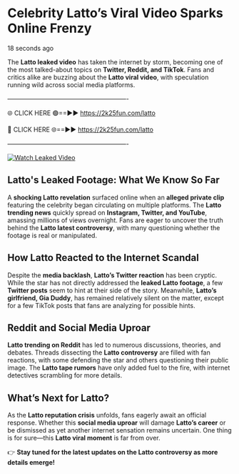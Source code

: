 # Celebrity Latto’s Viral Video Sparks Online Frenzy

18 seconds ago

The **Latto leaked video** has taken the internet by storm, becoming one of the most talked-about topics on **Twitter, Reddit, and TikTok**. Fans and critics alike are buzzing about the **Latto viral video**, with speculation running wild across social media platforms.

———————————————————-

🌐 CLICK HERE 🟢==►► https://2k25fun.com/latto

🔴 CLICK HERE 🌐==►► https://2k25fun.com/latto

———————————————————-

[![Watch Leaked Video](https://miro.medium.com/v2/resize:fit:828/format:webp/1*cilzJN44JGOrTw9NJCrNHA.gif "Watch Leaked Video")](https://2k25fun.com/latto)

## **Latto's Leaked Footage: What We Know So Far**  
A **shocking Latto revelation** surfaced online when an **alleged private clip** featuring the celebrity began circulating on multiple platforms. The **Latto trending news** quickly spread on **Instagram, Twitter, and YouTube**, amassing millions of views overnight. Fans are eager to uncover the truth behind the **Latto latest controversy**, with many questioning whether the footage is real or manipulated.  

## **How Latto Reacted to the Internet Scandal**  
Despite the **media backlash**, **Latto’s Twitter reaction** has been cryptic. While the star has not directly addressed the **leaked Latto footage**, a few **Twitter posts** seem to hint at their side of the story. Meanwhile, **Latto’s girlfriend, Gia Duddy**, has remained relatively silent on the matter, except for a few TikTok posts that fans are analyzing for possible hints.  

## **Reddit and Social Media Uproar**  
**Latto trending on Reddit** has led to numerous discussions, theories, and debates. Threads dissecting the **Latto controversy** are filled with fan reactions, with some defending the star and others questioning their public image. The **Latto tape rumors** have only added fuel to the fire, with internet detectives scrambling for more details.  

## **What’s Next for Latto?**  
As the **Latto reputation crisis** unfolds, fans eagerly await an official response. Whether this **social media uproar** will damage **Latto’s career** or be dismissed as yet another internet sensation remains uncertain. One thing is for sure—this **Latto viral moment** is far from over.  

👉 **Stay tuned for the latest updates on the Latto controversy as more details emerge!**  